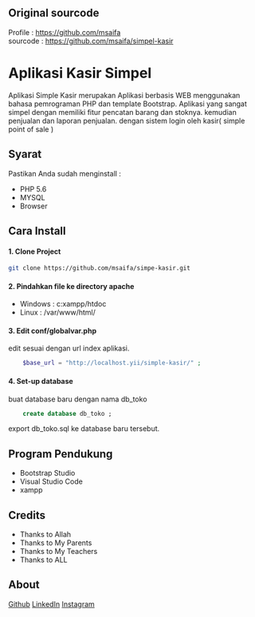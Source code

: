 ## Original sourcode <br>
Profile : https://github.com/msaifa <br>
sourcode : https://github.com/msaifa/simpel-kasir

# Aplikasi Kasir Simpel
Aplikasi Simple Kasir merupakan Aplikasi berbasis WEB menggunakan bahasa pemrograman PHP dan template Bootstrap. Aplikasi yang sangat simpel dengan memiliki fitur pencatan barang dan stoknya. kemudian penjualan dan laporan penjualan. dengan sistem login oleh kasir( simple point of sale )

## Syarat

Pastikan Anda sudah menginstall :

* PHP 5.6 
* MYSQL
* Browser

## Cara Install
#### 1. Clone Project
```bash
git clone https://github.com/msaifa/simpe-kasir.git
```

#### 2. Pindahkan file ke directory apache
* Windows : c:xampp/htdoc
* Linux : /var/www/html/

#### 3. Edit conf/globalvar.php
edit sesuai dengan url index aplikasi.
```php
    $base_url = "http://localhost.yii/simple-kasir/" ;
```

#### 4. Set-up database
buat database baru dengan nama db_toko
```sql
    create database db_toko ;
```
export db_toko.sql ke database baru tersebut.

## Program Pendukung
- Bootstrap Studio
- Visual Studio Code
- xampp

## Credits
- Thanks to Allah
- Thanks to My Parents
- Thanks to My Teachers
- Thanks to ALL

## About
[Github](https://github.com/msaifa/)
[LinkedIn](https://www.linkedin.com/in/msaifa/)
[Instagram](https://instagram.com/msaifa)
